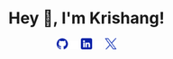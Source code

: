 <h1 align="center">Hey 👋, I'm Krishang!</h1>

<!-- Social icons section -->
<div align="center">
<a href="https://github.com/kamuikatsurgi"><img src="./assets/logo-social-github.png" width="4%" alt="Main GitHub"></a>
<img src="./assets/logo-transparent.png" width="3%" alt="space">
<a href="https://www.linkedin.com/in/krishang-shah/"><img src="./assets/logo-social-linkedin.png" width="4%" alt="LinkedIn"></a>
<img src="./assets/logo-transparent.png" width="3%" alt="space">
<a href="https://twitter.com/krishang_shah16"><img src="./assets/logo-social-twitter.png" width="4%" alt="Twitter"></a>
</div>
